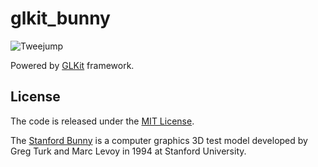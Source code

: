 

# glkit_bunny

![Tweejump](https://github.com/sakrist/glkit_bunny/blob/master/bunny_screen.jpg)

Powered by [GLKit][13] framework.


[13]: http://developer.apple.com/library/ios/#documentation/GLkit/Reference/GLKit_Collection/Introduction/Introduction.html#//apple_ref/doc/uid/TP40010915-CH1-SW1

## License

The code is released under the [MIT License][31].

The [Stanford Bunny][32] is a computer graphics 3D test model developed by Greg Turk and Marc Levoy in 1994 at Stanford University.

[31]: http://opensource.org/licenses/mit-license.php
[32]: http://en.wikipedia.org/wiki/Stanford_Bunny